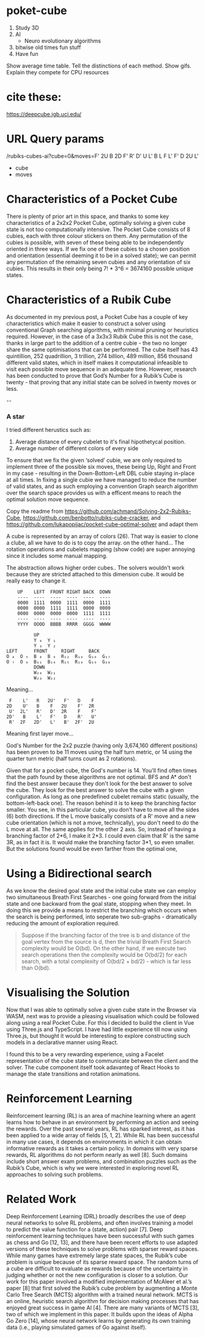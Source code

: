 # poket-cube

1. Study 3D
1. AI
    - Neuro evolutionary algorithms
1. bitwise old times fun stuff
1. Have fun 

Show average time table. Tell the distinctions of each method. Show gifs.
Explain they compete for CPU resources

# cite these:
https://deepcube.igb.uci.edu/

# URL Query params
/rubiks-cubes-ai?cube=0&moves=F'  2U    B   2D    F'   R'   D'   U    L'   B    L    F    L'   F'   D   2U    L'
- cube
- moves

# Characteristics of a Pocket Cube
There is plenty of prior art in this space, and thanks to some key characteristics of a 2x2x2 Pocket Cube, optimally solving a given cube state is not too computationally intensive. The Pocket Cube consists of 8 cubies, each with three colour stickers on them. Any permutation of the cubies is possible, with seven of these being able to be independently oriented in three ways. If we fix one of these cubies to a chosen position and orientation (essential deeming it to be in a solved state); we can permit any permutation of the remaining seven cubies and any orientation of six cubies. This results in their only being 7! * 3^6 = 3674160 possible unique states.


# Characteristics of a Rubik Cube
As documented in my previous post, a Pocket Cube has a couple of key characteristics which make it easier to construct a solver using conventional Graph searching algorithms, with minimal pruning or heuristics required. However, in the case of a 3x3x3 Rubik Cube this is not the case, thanks in large part to the addition of a centre cubie - the two no longer share the same optimisations that can be performed. The cube itself has 43 quintillion, 252 quadrillion, 3 trillion, 274 billion, 489 million, 856 thousand different valid states, which in itself makes it computational infeasible to visit each possible move sequence in an adequate time. However, research has been conducted to prove that God’s Number for a Rubik’s Cube is twenty - that proving that any initial state can be solved in twenty moves or less.

--

### A star
I tried different herustics such as:
1. Average distance of every cubelet to it's final hipothetycal position.
1. Average number of different colors of every side

To ensure that we fix the given ‘solved’ cubie, we are only required to implement three of the possible six moves, these being Up, Right and Front in my case - resulting in the Down-Bottom-Left DBL cubie staying in-place at all times. In fixing a single cubie we have managed to reduce the number of valid states, and as such employing a convention Graph search algorithm over the search space provides us with a efficent means to reach the optimal solution move sequence.

Copy the readme from https://github.com/achmand/Solving-2x2-Rubiks-Cube, https://github.com/benbotto/rubiks-cube-cracker, and https://github.com/lukapopijac/pocket-cube-optimal-solver and adapt them

A cube is represented by an array of colors (26). That way is easier to clone a clube, all we have to do is to copy the array.
on the other hand... The rotation operations and cubelets mapping (show code) are super annoying since it includes some manual mapping.

The abstraction allows higher order cubes.. The solvers wouldn't work because they are stricted attached to this dimension cube. It would be really easy to change it.

```
    UP    LEFT  FRONT RIGHT BACK  DOWN  
    ----  ----  ----  ----  ----  ----  
    0000  1111  0000  1111  0000  1111
    0000  0000  1111  1111  0000  0000
    0000  0000  0000  0000  1111  1111
    ----  ----  ----  ----  ----  ----  
    YYYY  OOOO  BBBB  RRRR  GGGG  WWWW

```

```
          UP        
          Y ₀  Y ₁  
          Y ₃  Y ₂  
LEFT      FRONT     RIGHT     BACK      
O ₄  O ₅  B ₈  B ₉  R₁₂  R₁₃  G₁₆  G₁₇  
O ₇  O ₆  B₁₁  B₁₀  R₁₅  R₁₄  G₁₉  G₁₈  
          DOWN      
          W₂₀  W₂₁  
          W₂₃  W₂₂  
```

Meaning...

```
 F    L'   R   2U'   F'   D    F   
2D    U'   B    F   2U    F'  2R
 U'  2L'   R'   D'  2R    F    F'
2D'   B    L'   F'   D    R'   U'
 R'  2F   2D'   L'   B'  2F'  2U
  ```

 Meaning first layer move...


God's Number for the 2x2 puzzle (having only 3,674,160 different positions) has been proven to be 11 moves using the half turn metric, or 14 using the quarter turn metric (half turns count as 2 rotations).

Given that for a pocket cube, the God's number is 14. You'll find often times that the path found by these algorithms are not optimal.
 BFS and A* don't find the best answer because they don't look for the best answer to solve the cube. They look for the best answer to solve the cube with a given configuration. As long as one predefined cubelet remains static (usually, the bottom-left-back one). The reason behind it is to keep the branching factor smaller. You see, in this particular cube, you don't have to move all the sides (6) both directions. If the L move basically consists of a R' move and a new cube orientation (which is not a move, technically), you don't need to do the L move at all. The same applies for the other 2 axis. So, instead of having a branching factor of 2\*6, I make it 2\*3. I could even claim that R' is the same 3R, as in fact it is. It would make the branching factor 3\*1, so even smaller. But the solutions found would be even farther from the optimal one,


# Using a Bidirectional search
As we know the desired goal state and the initial cube state we can employ two simultaneous Breath First Searches - one going forward from the initial state and one backward from the goal state, stopping when they meet. In doing this we provide a means to restrict the branching which occurs when the search is being performed, into seperate two sub-graphs - dramatically reducing the amount of exploration required.

> Suppose if the branching factor of the tree is b and distance of the goal vertex from the source is d, then the trivial Breath First Search complexity would be O(bd). On the other hand, if we execute two search operations then the complexity would be O(bd/2) for each search, with a total complexity of O(bd/2 + bd/2) - which is far less than O(bd).

# Visualising the Solution
Now that I was able to optimally solve a given cube state in the Browser via WASM, next was to provide a pleasing visualisation which could be followed along using a real Pocket Cube. For this I decided to build the client in Vue using Three.js and TypeScript. I have had little experience till now using Three.js, but thought it would be interesting to explore constructing such models in a declarative manner using React.

I found this to be a very rewarding experience, using a Facelet representation of the cube state to communicate between the client and the solver. The cube component itself took adavanteg of React Hooks to manage the state transitions and rotation animations.

# Reinforcement Learning
Reinforcement learning (RL) is an area of machine learning where an agent learns how to behave
in an environment by performing an action and seeing the rewards. Over the past several years, RL
has sparked interest, as it has been applied to a wide array of fields [5, 1, 2]. While RL has been
successful in many use cases, it depends on environments in which it can obtain informative rewards
as it takes a certain policy. In domains with very sparse rewards, RL algorithms do not perform nearly
as well [8]. Such domains include short answer exam problems, and combination puzzles such as the
Rubik’s Cube, which is why we were interested in exploring novel RL approaches to solving such
problems.

# Related Work
Deep Reinforcement Learning (DRL) broadly describes the use of deep neural networks to solve
RL problems, and often involves training a model to predict the value function for a (state, action)
pair [7]. Deep reinforcement learning techniques have been successful with such games as chess
and Go [12, 13], and there have been recent efforts to use adapted versions of these techniques to
solve problems with sparser reward spaces. While many games have extremely large state spaces,
the Rubik’s cube problem is unique because of its sparse reward space. The random turns of a cube
are difficult to evaluate as rewards because of the uncertainty in judging whether or not the new
configuration is closer to a solution.
Our work for this paper involved a modified implementation of McAleer et al.’s paper [8] that first
solved the Rubik’s cube problem by augmenting a Monte Carlo Tree Search (MCTS) algorithm
with a trained neural network. MCTS is an online, heuristic search algorithm for decision making
processes that has enjoyed great success in game AI [4]. There are many variants of MCTS [3], two
of which we implement in this paper. It builds upon the ideas of Alpha Go Zero [14], whose neural
network learns by generating its own training data (i.e., playing simulated games of Go against itself).